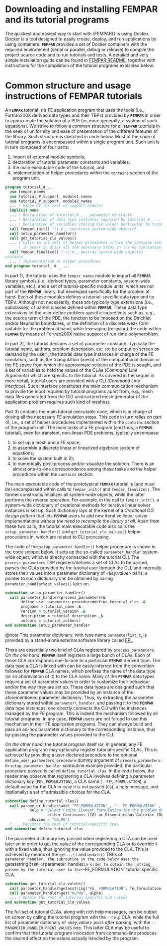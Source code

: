 # Downloading and installing FEMPAR and its tutorial programs

The quickest and easiest way to start with \FEMPAR{} is using Docker. Docker is a tool designed to easily create, deploy, and run applications by using containers. **`FEMPAR`** provides a set of Docker containers with the required environment (serial or parallel, debug or release) to compile the project source code and to run tutorials and tests. A detailed and very simple installation guide can be found in  [FEMPAR README](https://gitlab.com/fempar/fempar/blob/experimental/README.md), together with instructions for the compilation of the tutorial programs explained below.

# Common structure and usage instructions of FEMPAR tutorials

A **`FEMPAR`** tutorial is a FE application program that uses the tools (i.e., Fortran200X derived data types and their TBPs) provided by **`FEMPAR`** in order to approximate the solution of a PDE (or, more generally, a system of such equations). We strive to follow a common structure for all **`FEMPAR`** tutorials in the seek of uniformity and ease of presentation of the different features of the library. Such structure is sketched in code below. Most of the code of tutorial programs is encompassed within a single program unit. Such unit is in turn composed of four parts:

1. import of external module symbols,
2. declaration of tutorial parameter constants and variables.
3. the main executable code of the tutorial, and 
4. implementation of helper procedures within the `contains` section of the program unit.

```fortran
program tutorial_#_...
  use fempar_names
  use tutorial_#_support_ module1_names
  use tutorial_#_support_ module2_names
  ... ! Usage of the rest of support modules
  implicit none
  ... ! Declaration of tutorial_#_... parameter constants
  ... ! Declaration of data type instances required by tutorial_#_ ...
  ... ! Declaration of variables storing CLA values particular to tutorial_#_ ...
  call fempar_init() !(i.e., construct system-wide objects)
  call setup_parameter_handler()
  call get_tutorial_cla_values()
  ... ! Calls to the rest of helper procedures within the contains section
      ! in order to drive all the necessary steps in the FE simulation
  call fempar_finalize() ! (i.e., destroy system-wide objects)
contains
  ... ! Implementation of helper procedures
end program tutorial_ # _ ...
```

In part 1), the tutorial uses the `fempar_names` module to import all **`FEMPAR`** library symbols (i.e., derived types, parameter constants, system-wide variables, etc.), and a set of tutorial-specific module units, which are not part of the **`FEMPAR`** library, but developed specifically for the problem at hand. Each of these modules defines a tutorial-specific data type and its TBPs. Although not necessarily, these are typically type extensions (i.e., subclasses) of parent classes defined within **`FEMPAR`**. These data type extensions let the user define problem-specific ingredients such as, e.g., the source term of the PDE, the function to be imposed on the Dirichlet and/or Neumann boundaries, or the definition of a discrete weak form suitable for the problem at hand, while leveraging (re-using) the code within **`FEMPAR`** by means of Fortran200X native support of run-time polymorphism.

In part 2), the tutorial declares a set of parameter constants, typically the tutorial name, authors, problem description, etc. (to be output on screen on demand by the user), the tutorial data type instances in charge of the FE simulation, such as the triangulation (mesh) of the computational domain or the FE space from which the approximate solution of the PDE is sought, and a set of variables to hold the values of the CLAs (_Command Line Arguments_) which are specific to the tutorial. As covered in the sequel in more detail, tutorial users are provided with a CLI (_Command Line Interface_). Such interface constitutes the main communication mechanism to provide the input required by tutorial programs apart from, e.g., mesh data files generated from the GiD unstructured mesh generator (if the application problem requires such kind of meshes).

Part 3) contains the main tutorial executable code, which is in charge of driving all the necessary FE simulation steps. This code in turn relies on part 4), i.e., a set of helper procedures implemented within the `contains` section of the program unit. The main tasks of a FE program (and thus, a **`FEMPAR`** tutorial), even for transient, non-linear PDE problems, typically encompass:

1. to set up a mesh and a FE space;
2. to assemble a discrete linear or linearized algebraic system of equations; 
3. to solve the system built in 2); 
4. to numerically post-process and/or visualize the solution. There is an almost one-to-one correspondence among these tasks and the helper procedures within the `contains` section.

The main executable code of the prototypical **`FEMPAR`** tutorial is (and _must be_) encompassed within calls to `fempar_init()` and `fempar_finalize()`. The former constructs/initializes all system-wide objects, while the latter performs the reverse operation. For example, in the call to `fempar_init()`, a system-wide dictionary of creational methods for iterative linear solver instances is set up. Such dictionary lays at the kernel of a _Creational OO design pattern_  that lets **`FEMPAR`** users to add new iterative linear solver implementations _without the need to recompile the library at all_. Apart from these two calls, the tutorial main executable code also calls the `setup_parameter_handler()` and `get_tutorial_cla_values()` helper procedures in, which are related to CLI processing.

The code of the `setup_parameter_handler()` helper procedure is shown in the code snippet below. It sets up the so-called `parameter_handler` system-wide object, which is  directly connected with the tutorial CLI. The `process_parameters` TBP registers/defines a set of CLAs to be parsed, parses the CLAs provided by the tutorial user through the CLI, and internally stores their values into a parameter dictionary of _<key,value>_ pairs; a pointer to such dictionary can be obtained by calling `parameter_handler%get_values()` later on.

```fortran
subroutine setup_parameter_handler()
  call parameter_handler%process_parameters(&
       define_user_parameters_procedure=define_tutorial_clas ,&
       progname = tutorial_name ,&
       version = tutorial_version ,&
       description = tutorial_description ,&
       authors = tutorial_authors)
end subroutine setup_parameter_handler

```

@note
This parameter dictionary, with type name `parameterlist_t`, is provided by a stand-alone external software library called [FPL](https://gitlab.com/fempar/FPL)


There are essentially two kind of CLAs registered by `process_parameters`. _On the one hand_, **`FEMPAR`** itself registers a large bunch of CLAs. Each of these CLA corresponds one-to-one to a particular **`FEMPAR`** derived type. The data type a CLA is linked with can be easily inferred from the convention followed for **`FEMPAR`** CLA names, which prefixes the name of the data type (or an abbreviation of it) to the CLA name. Many of the **`FEMPAR`** data types require a set of parameter values in order to customize their behaviour and/or the way they are set up. These data types are designed such that these parameter values may be provided by an instance of the aforementioned parameter dictionary. Thus, by extracting the parameter dictionary stored within `parameter\_handler`, and passing it to the **`FEMPAR`** data type instances, one directly connects the CLI with the instances managed by the FE program. This is indeed the mechanism followed by all tutorial programs. In any case, **`FEMPAR`** users are not forced to use this mechanism in their FE application programs. They can always build and pass an ad-hoc parameter dictionary to the corresponding instance, thus by-passing the parameter values provided to the CLI.

_On the other hand_, the tutorial program itself (or, in general, any FE application program) may optionally register tutorial-specific CLAs. This is achieved by providing a user-declared procedure to the optional `define_user_parameters_procedure` dummy argument of `process_parameters`. In `setup_parameter_handler` subroutine example provided, the particular procedure passed is called `define_tutorial_clas`. In the code below, the reader may observe that registering a CLA involves defining a parameter dictionary _key_ (`FE\_FORMULATION`), a CLA name (`--FE\_FORMULATION`), a default value for the CLA in case it is not passed (`CG`), a help message, and (optionally) a set of admissible choices for the CLA.

```fortran
subroutine define_tutorial_clas()
  call parameter_handler%add( "FE_FORMULATION" , "-- FE_FORMULATION" , "CG" , &
           help = "Select Finite Element formulation for the problem at hand ; &
                   either Continuous (CG) or Discontinuous Galerkin (DG)" , &
           choices = "CG,DG")
  ! ... Register the rest of tutorial-specific CLAs
end subroutine define_tutorial_clas
```

The parameter dictionary key passed when registering a CLA can be used later on in order to get the value of the corresponding CLA or to override it with a fixed value, thus ignoring the value provided to the CLA. This is achieved by means of the `get...()` and `update()` TBPs of `parameter_handler. The subroutine in the code below uses the `getasstring()` TBP of `parameter_handler` in order to obtain the _string_ passed by the tutorial user to the `--FE\_FORMULATION` tutorial specific CLA. 

```fortran
subroutine get_tutorial_cla_values()
  call parameter_handler%getasstring("FE_ FORMULATION", fe_formulation)
  call parameter_handler%get("ALPHA", alpha)
  ... ! Obtain the rest of tutorial-specific CLA values
end subroutine get_tutorial_cla_values
```

The full set of tutorial CLAs, along with rich help messages, can be output on screen by calling the tutorial program with the `--help` CLA, while the full list of parameter dictionary of _<key,value>_ pairs _after parsing_, with the `--PARAMETER_HANDLER_PRINT_VALUES` one. This latter CLA may be useful to confirm that the tutorial program invocation from command-line produces the desired effect on the values actually handled by the program.
